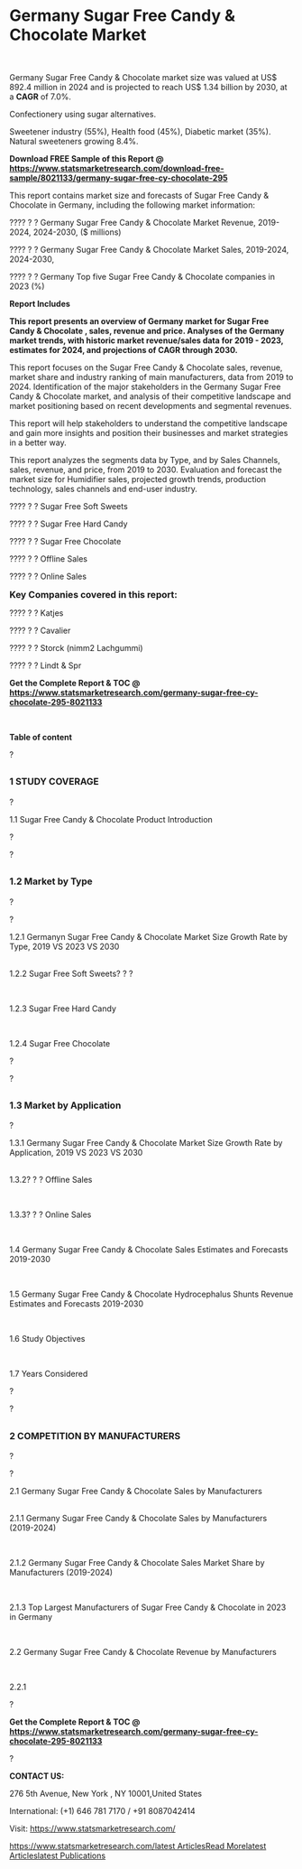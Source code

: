 <h1>Germany Sugar Free Candy & Chocolate Market</h1><br/><p>Germany Sugar Free Candy & Chocolate market size was valued at US$ 892.4 million in 2024 and is projected to reach US$ 1.34 billion by 2030, at a <strong>CAGR</strong> of 7.0%.</p>
 
 
 
 <p>Confectionery using sugar alternatives.</p>
 
 
 
 <p>Sweetener industry (55%), Health food (45%), Diabetic market (35%). Natural sweeteners growing 8.4%.</p>
 
 
 
 <p><strong>Download FREE Sample of this Report @ <a href="https://www.statsmarketresearch.com/download-free-sample/8021133/germany-sugar-free-cy-chocolate-295">https://www.statsmarketresearch.com/download-free-sample/8021133/germany-sugar-free-cy-chocolate-295</a></strong></p>
 
 
 
 <p>This report contains market size and forecasts of Sugar Free Candy & Chocolate in Germany, including the following market information:</p>
 
 
 
 <p>???? ? ? Germany Sugar Free Candy & Chocolate Market Revenue, 2019-2024, 2024-2030, ($ millions)</p>
 
 
 
 <p>???? ? ? Germany Sugar Free Candy & Chocolate Market Sales, 2019-2024, 2024-2030,</p>
 
 
 
 <p>???? ? ? Germany Top five Sugar Free Candy & Chocolate companies in 2023 (%)</p>
 
 
 
 <p><strong>Report Includes</strong></p>
 
 
 
 <p><strong>This report presents an overview of Germany market for Sugar Free Candy & Chocolate , sales, revenue and price. Analyses of the Germany market trends, with historic market revenue/sales data for 2019 - 2023, estimates for 2024, and projections of <strong>CAGR</strong> through 2030.</strong></p>
 
 
 
 <p>This report focuses on the Sugar Free Candy & Chocolate sales, revenue, market share and industry ranking of main manufacturers, data from 2019 to 2024. Identification of the major stakeholders in the Germany Sugar Free Candy & Chocolate market, and analysis of their competitive landscape and market positioning based on recent developments and segmental revenues.</p>
 
 
 
 <p>This report will help stakeholders to understand the competitive landscape and gain more insights and position their businesses and market strategies in a better way.</p>
 
 
 
 <p>This report analyzes the segments data by Type, and by Sales Channels, sales, revenue, and price, from 2019 to 2030. Evaluation and forecast the market size for Humidifier sales, projected growth trends, production technology, sales channels and end-user industry.</p>
 
 
 
 <p>???? ? ? Sugar Free Soft Sweets</p>
 
 
 
 <p>???? ? ? Sugar Free Hard Candy</p>
 
 
 
 <p>???? ? ? Sugar Free Chocolate</p>
 
 
 
 <p>???? ? ? Offline Sales</p>
 
 
 
 <p>???? ? ? Online Sales</p>
 
 
 
 <p><span style="font-size:16px"><strong>Key Companies covered in this report:</strong></span></p>
 
 
 
 <p>???? ? ? Katjes</p>
 
 
 
 <p>???? ? ? Cavalier</p>
 
 
 
 <p>???? ? ? Storck (nimm2 Lachgummi)</p>
 
 
 
 <p>???? ? ? Lindt & Spr</p>
 
 
 
 <div><b>Get the Complete Report & TOC @ <a href="https://www.statsmarketresearch.com/germany-sugar-free-cy-chocolate-295-8021133">https://www.statsmarketresearch.com/germany-sugar-free-cy-chocolate-295-8021133</a></b></div>
 
 
 
 <p><br />
 
 <b>Table of content</b></p>
 
 
 
 <p>? </p>
 
 
 
 <h2><span style="font-size:16px"><strong>1 STUDY COVERAGE</strong></span></h2>
 
 
 
 <p>? </p>
 
 
 
 <p>1.1 Sugar Free Candy & Chocolate Product Introduction</p>
 
 
 
 <p>? </p>
 
 
 
 <p>? </p>
 
 
 
 <h2><span style="font-size:16px"><strong>1.2 Market by Type</strong></span></h2>
 
 
 
 <p>? </p>
 
 
 
 <p>? </p>
 
 
 
 <p>1.2.1 Germanyn Sugar Free Candy & Chocolate Market Size Growth Rate by Type, 2019 VS 2023 VS 2030<br />
 
 <br />
 
 1.2.2 Sugar Free Soft Sweets? ? ? <br />
 
 <br />
 
 1.2.3 Sugar Free Hard Candy<br />
 
 <br />
 
 1.2.4 Sugar Free Chocolate<br />
 
 ? </p>
 
 
 
 <p>? </p>
 
 
 
 <h2><span style="font-size:16px"><strong>1.3 Market by Application</strong></span></h2>
 
 
 
 <p>? </p>
 
 
 
 <p>1.3.1 Germany Sugar Free Candy & Chocolate Market Size Growth Rate by Application, 2019 VS 2023 VS 2030<br />
 
 <br />
 
 1.3.2? ? ? Offline Sales<br />
 
 <br />
 
 1.3.3? ? ? Online Sales<br />
 
 <br />
 
 1.4 Germany Sugar Free Candy & Chocolate Sales Estimates and Forecasts 2019-2030<br />
 
 <br />
 
 1.5 Germany Sugar Free Candy & Chocolate Hydrocephalus Shunts Revenue Estimates and Forecasts 2019-2030<br />
 
 <br />
 
 1.6 Study Objectives<br />
 
 <br />
 
 1.7 Years Considered</p>
 
 
 
 <p>? </p>
 
 
 
 <p>? </p>
 
 
 
 <h2><span style="font-size:16px"><strong>2 COMPETITION BY MANUFACTURERS</strong></span></h2>
 
 
 
 <p>? </p>
 
 
 
 <p>? </p>
 
 
 
 <p>2.1 Germany Sugar Free Candy & Chocolate Sales by Manufacturers<br />
 
 <br />
 
 2.1.1 Germany Sugar Free Candy & Chocolate Sales by Manufacturers (2019-2024)<br />
 
 <br />
 
 2.1.2 Germany Sugar Free Candy & Chocolate Sales Market Share by Manufacturers (2019-2024)<br />
 
 <br />
 
 2.1.3 Top Largest Manufacturers of Sugar Free Candy & Chocolate in 2023 in Germany<br />
 
 <br />
 
 2.2 Germany Sugar Free Candy & Chocolate Revenue by Manufacturers<br />
 
 <br />
 
 2.2.1</p>
 
 
 
 <p>? </p>
 
 
 
 <div><b>Get the Complete Report & TOC @ <a href="https://www.statsmarketresearch.com/germany-sugar-free-cy-chocolate-295-8021133">https://www.statsmarketresearch.com/germany-sugar-free-cy-chocolate-295-8021133</a></b></div>
 
 
 
 <p>? </p>
 
 
 
 <p><b>CONTACT US:</b><br />
 
 276 5th Avenue, New York , NY 10001,United States<br />
 
 International: (+1) 646 781 7170 / +91 8087042414<br />
 
 Visit: <a href="https://www.statsmarketresearch.com/">https://www.statsmarketresearch.com/</a><br />
 
 <a href="https://gyeongbokgung.com">https://www.statsmarketresearch.com/</a><a href="https://hallyeomaritime.com">latest Articles</a><a href="https://jingwansa.com">Read More</a><a href="https://nguoiviet.jp/">latest Articles</a><a href="https://www.intelmarketresearch.com/">latest Publications</a></p>